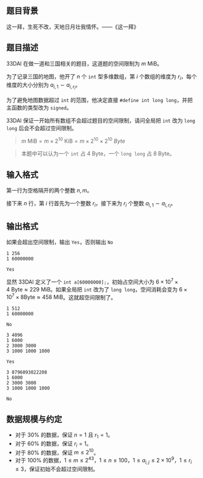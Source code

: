 ## 题目背景

这一拜，生死不改，天地日月壮我情怀。——《这一拜》

## 题目描述

33DAI 在做一道和三国相关的题目，这道题的空间限制为 $m\ \text{MiB}$。

为了记录三国的地图，他开了 $n$ 个 `int` 型多维数组，第 $i$ 个数组的维度为 $r_i$，每个维度的大小分别为 $a_{i,1}\sim a_{i,r_i}$。

为了避免地图数据超过 `int` 的范围，他决定直接 `#define int long long`，并把主函数的类型改为 `signed`。 

33DAI 保证一开始所有数组不会超过题目的空间限制，请问全局把 `int` 改为 `long long` 后会不会超过空间限制。

> $m\ \text{MiB} = m\times 2^{10}\ \text{KiB} = m\times 2^{10}\times 2^{10}\  {Byte}$

> 本题中可以认为一个 `int` 占 $4\ \text{Byte}$，一个 `long long` 占 $8\ \text{Byte}$。 


## 输入格式

第一行为空格隔开的两个整数 $n,m$。

接下来 $n$ 行，第 $i$ 行首先为一个整数 $r_i$，接下来为 $r_i$ 个整数 $a_{i,1}\sim a_{i,r_i}$。

## 输出格式

如果会超出空间限制，输出 `Yes`，否则输出 `No`

```input1
1 256
1 60000000
```

```output1
Yes
```

显然 33DAI 定义了一个 `int a[60000000];`，初始占空间大小为 $6\times 10^7\times 4\  \text{Byte}\approx 229\ \text{MiB}$。如果全局把 `int` 改为了 `long long`，空间消耗会变为 $6\times 10^7\times 8 \text{Byte}\approx 458\ \text{MiB}$。这就超空间限制了。

```input2
1 512
1 60000000
```

```output2
No
```

```input3
3 4096
1 6000
2 3000 3000
3 1000 1000 1000
```

```output3
Yes
```

```input4
3 8796093022208
1 6000
2 3000 3000
3 1000 1000 1000
```

```output4
No
```

## 数据规模与约定

- 对于 $30\%$ 的数据，保证 $n=1$ 且 $r_1=1$。
- 对于 $60\%$ 的数据，保证 $r_i = 1$。
- 对于 $80\%$ 的数据，保证 $m\le 2^{10}$。
- 对于 $100\%$ 的数据，$1 \le m \le 2^{43}$，$1\le n\le 100$，$1\le a_{i,j} \le 2\times 10^9$，$1\le r_i\le 3$，保证初始不会超过空间限制。